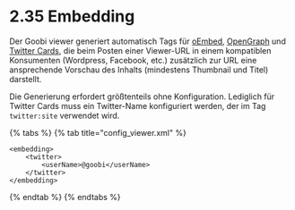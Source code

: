 # 2.35 Embedding

Der Goobi viewer generiert automatisch Tags für [oEmbed](https://oembed.com/), [OpenGraph](http://ogp.me/) und [Twitter Cards](https://developer.twitter.com/en/docs/tweets/optimize-with-cards/overview/abouts-cards.html), die beim Posten einer Viewer-URL in einem kompatiblen Konsumenten \(Wordpress, Facebook, etc.\) zusätzlich zur URL eine ansprechende Vorschau des Inhalts \(mindestens Thumbnail und Titel\) darstellt.

Die Generierung erfordert größtenteils ohne Konfiguration. Lediglich für Twitter Cards muss ein Twitter-Name konfiguriert werden, der im Tag `twitter:site` verwendet wird.

{% tabs %}
{% tab title="config\_viewer.xml" %}
```markup
<embedding>
    <twitter>
        <userName>@goobi</userName>
    </twitter>
</embedding>
```
{% endtab %}
{% endtabs %}

